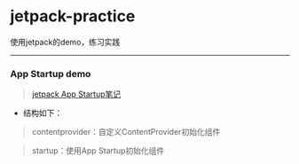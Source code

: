 # jetpack-practice
使用jetpack的demo，练习实践

---

### App Startup demo
> [jetpack App Startup笔记](https://github.com/yuxpro/jetpack-practice/blob/main/AppStartupDemo/APP%20Startup.png)

- 结构如下：

> contentprovider：自定义ContentProvider初始化组件

> startup：使用App Startup初始化组件
